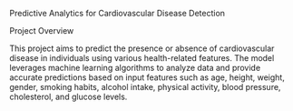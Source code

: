 Predictive Analytics for Cardiovascular Disease Detection

Project Overview


This project aims to predict the presence or absence of cardiovascular disease in individuals using various health-related features. The model leverages machine learning algorithms to analyze data and provide accurate predictions based on input features such as age, height, weight, gender, smoking habits, alcohol intake, physical activity, blood pressure, cholesterol, and glucose levels.
